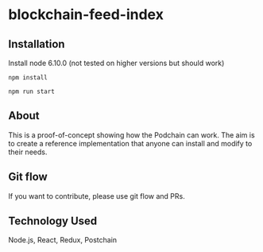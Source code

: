 # blockchain-feed-index
## Installation
Install node 6.10.0 (not tested on higher versions but should work)

```npm install```

```npm run start```

## About
This is a proof-of-concept showing how the Podchain can work. The aim is to create a reference implementation that anyone can install and modify to their needs.  

## Git flow
If you want to contribute, please use git flow and PRs.

## Technology Used
Node.js, React, Redux, Postchain

